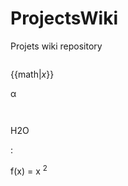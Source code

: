 # ProjectsWiki
Projets wiki repository

<math>LaTex</math>

{{math|<var>x</var>}}

&alpha;


<math>\sum_{i=0}^\infty 2^{-i}</math>

<math>\oiint_{\scriptstyle S}( \nabla \times \bold{F} ) \cdot {\rm d}\bold{S} = \oint_{\partial S} \bold{F} \cdot {\rm d}\boldsymbol{\ell} </math>

<chem>H2O</chem>

:<math>\int_0^\infty e^{-x^2}\,dx.</math>

f(x) = x <sup>2</sup>
